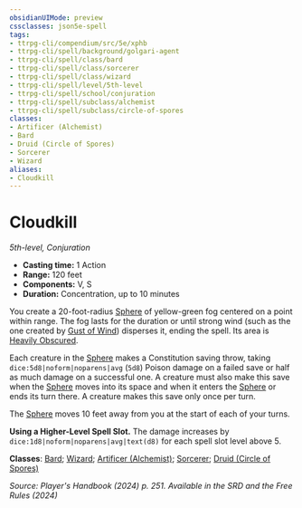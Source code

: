 ```yaml
---
obsidianUIMode: preview
cssclasses: json5e-spell
tags:
- ttrpg-cli/compendium/src/5e/xphb
- ttrpg-cli/spell/background/golgari-agent
- ttrpg-cli/spell/class/bard
- ttrpg-cli/spell/class/sorcerer
- ttrpg-cli/spell/class/wizard
- ttrpg-cli/spell/level/5th-level
- ttrpg-cli/spell/school/conjuration
- ttrpg-cli/spell/subclass/alchemist
- ttrpg-cli/spell/subclass/circle-of-spores
classes:
- Artificer (Alchemist)
- Bard
- Druid (Circle of Spores)
- Sorcerer
- Wizard
aliases:
- Cloudkill
---
```

# Cloudkill
*5th-level, Conjuration*  


- **Casting time:** 1 Action
- **Range:** 120 feet
- **Components:** V, S
- **Duration:** Concentration, up to 10 minutes

You create a 20-foot-radius [Sphere](Інструменти%20ДМ/CLI/rules/variant-rules/sphere-area-of-effect-xphb.md) of yellow-green fog centered on a point within range. The fog lasts for the duration or until strong wind (such as the one created by [Gust of Wind](Інструменти%20ДМ/CLI/spells/gust-of-wind-xphb.md)) disperses it, ending the spell. Its area is [Heavily Obscured](Інструменти%20ДМ/CLI/rules/variant-rules/heavily-obscured-xphb.md).

Each creature in the [Sphere](Інструменти%20ДМ/CLI/rules/variant-rules/sphere-area-of-effect-xphb.md) makes a Constitution saving throw, taking `dice:5d8|noform|noparens|avg` (`5d8`) Poison damage on a failed save or half as much damage on a successful one. A creature must also make this save when the [Sphere](Інструменти%20ДМ/CLI/rules/variant-rules/sphere-area-of-effect-xphb.md) moves into its space and when it enters the [Sphere](Інструменти%20ДМ/CLI/rules/variant-rules/sphere-area-of-effect-xphb.md) or ends its turn there. A creature makes this save only once per turn.

The [Sphere](Інструменти%20ДМ/CLI/rules/variant-rules/sphere-area-of-effect-xphb.md) moves 10 feet away from you at the start of each of your turns.

**Using a Higher-Level Spell Slot.** The damage increases by `dice:1d8|noform|noparens|avg|text(d8)` for each spell slot level above 5.

**Classes**: [Bard](Інструменти%20ДМ/CLI/lists/list-spells-classes-bard.md); [Wizard](Інструменти%20ДМ/CLI/lists/list-spells-classes-wizard.md); [Artificer (Alchemist)](Інструменти%20ДМ/CLI/lists/list-spells-classes-alchemist-tce.md "subclass=TCE;class=TCE"); [Sorcerer](Інструменти%20ДМ/CLI/lists/list-spells-classes-sorcerer.md); [Druid (Circle of Spores)](Інструменти%20ДМ/CLI/lists/list-spells-classes-circle-of-spores-tce.md "subclass=TCE;class=XPHB")

*Source: Player's Handbook (2024) p. 251. Available in the <span title='Systems Reference Document (5.2)'>SRD</span> and the Free Rules (2024)*
